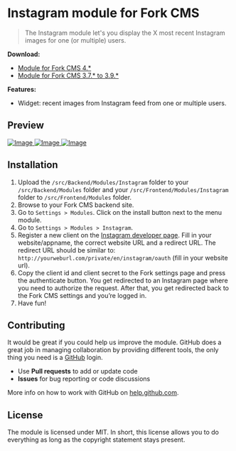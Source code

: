 # Instagram module for Fork CMS

> The Instagram module let's you display the X most recent Instagram images for one (or multiple) users.

**Download:**
* [Module for Fork CMS 4.*](https://github.com/friends-of-forkcms/fork-cms-module-instagram/archive/2.0.0.zip)
* [Module for Fork CMS 3.7.* to 3.9.*](https://github.com/friends-of-forkcms/fork-cms-module-instagram/archive/1.0.1.zip)

**Features:**
* Widget: recent images from Instagram feed from one or multiple users.

## Preview
[ ![Image](http://i.imgur.com/6pT2cYdm.png "Backend") ](http://i.imgur.com/6pT2cYd.png)
[ ![Image](http://i.imgur.com/YdBq9YZm.png "Backend") ](http://i.imgur.com/YdBq9YZ.png)
[ ![Image](http://i.imgur.com/zLyr5Ftm.png "Backend") ](http://i.imgur.com/zLyr5Ft.png)

## Installation

1. Upload the `/src/Backend/Modules/Instagram` folder to your `/src/Backend/Modules` folder and your `/src/Frontend/Modules/Instagram` folder to `/src/Frontend/Modules` folder.
2. Browse to your Fork CMS backend site.
3. Go to `Settings > Modules`. Click on the install button next to the menu module.
4. Go to `Settings > Modules > Instagram`.
5. Register a new client on the [Instagram developer page](https://instagram.com/developer/clients/manage/). Fill in your website/appname, the correct website URL and a redirect URL. The redirect URL should be similar to: `http://yourweburl.com/private/en/instagram/oauth` (fill in your website url).
6. Copy the client id and client secret to the Fork settings page and press the authenticate button. You get redirected to an Instagram page where you need to authorize the request. After that, you get redirected back to the Fork CMS settings and you’re logged in.
7. Have fun!

## Contributing

It would be great if you could help us improve the module. GitHub does a great job in managing collaboration by providing different tools, the only thing you need is a [GitHub](https://github.com/) login.

* Use **Pull requests** to add or update code
* **Issues** for bug reporting or code discussions

More info on how to work with GitHub on [help.github.com](https://help.github.com).

## License

The module is licensed under MIT. In short, this license allows you to do everything as long as the copyright statement stays present.
